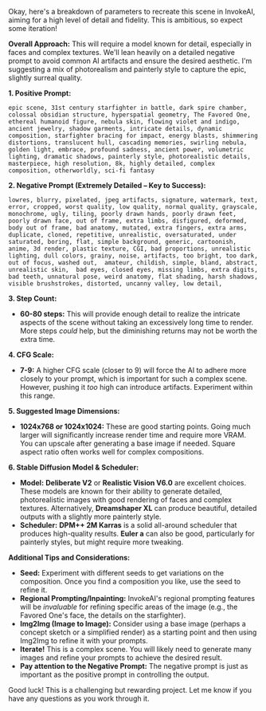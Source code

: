 Okay, here's a breakdown of parameters to recreate this scene in InvokeAI, aiming for a high level of detail and fidelity.  This is ambitious, so expect some iteration!

**Overall Approach:** This will require a model known for detail, especially in faces and complex textures. We'll lean heavily on a detailed negative prompt to avoid common AI artifacts and ensure the desired aesthetic.  I'm suggesting a mix of photorealism and painterly style to capture the epic, slightly surreal quality.



**1. Positive Prompt:**

```
epic scene, 31st century starfighter in battle, dark spire chamber, colossal obsidian structure, hyperspatial geometry, The Favored One, ethereal humanoid figure, nebula skin, flowing violet and indigo, ancient jewelry, shadow garments, intricate details, dynamic composition, starfighter bracing for impact, energy blasts, shimmering distortions, translucent hull, cascading memories, swirling nebula, golden light, embrace, profound sadness, ancient power, volumetric lighting, dramatic shadows, painterly style, photorealistic details, masterpiece, high resolution, 8k, highly detailed, complex composition, otherworldly, sci-fi fantasy
```

**2. Negative Prompt (Extremely Detailed – Key to Success):**

```
lowres, blurry, pixelated, jpeg artifacts, signature, watermark, text, error, cropped, worst quality, low quality, normal quality, grayscale, monochrome, ugly, tiling, poorly drawn hands, poorly drawn feet, poorly drawn face, out of frame, extra limbs, disfigured, deformed, body out of frame, bad anatomy, mutated, extra fingers, extra arms, duplicate, cloned, repetitive, unrealistic, oversaturated, under saturated, boring, flat, simple background, generic, cartoonish, anime, 3d render, plastic texture, CGI, bad proportions, unrealistic lighting, dull colors, grainy, noise, artifacts, too bright, too dark, out of focus, washed out,  amateur, childish, simple, bland, abstract, unrealistic skin,  bad eyes, closed eyes, missing limbs, extra digits, bad teeth, unnatural pose, weird anatomy, flat shading, harsh shadows, visible brushstrokes, distorted, uncanny valley, low detail,  
```

**3. Step Count:**

*   **60-80 steps:**  This will provide enough detail to realize the intricate aspects of the scene without taking an excessively long time to render.  More steps *could* help, but the diminishing returns may not be worth the extra time.

**4. CFG Scale:**

*   **7-9:** A higher CFG scale (closer to 9) will force the AI to adhere more closely to your prompt, which is important for such a complex scene.  However, pushing it *too* high can introduce artifacts. Experiment within this range.

**5. Suggested Image Dimensions:**

*   **1024x768 or 1024x1024:** These are good starting points.  Going much larger will significantly increase render time and require more VRAM.  You can upscale after generating a base image if needed.  Square aspect ratio often works well for complex compositions.

**6. Stable Diffusion Model & Scheduler:**

*   **Model:**  **Deliberate V2** or **Realistic Vision V6.0** are excellent choices. These models are known for their ability to generate detailed, photorealistic images with good rendering of faces and complex textures.  Alternatively, **Dreamshaper XL** can produce beautiful, detailed outputs with a slightly more painterly style.
*   **Scheduler:** **DPM++ 2M Karras** is a solid all-around scheduler that produces high-quality results. **Euler a** can also be good, particularly for painterly styles, but might require more tweaking.

**Additional Tips and Considerations:**

*   **Seed:**  Experiment with different seeds to get variations on the composition.  Once you find a composition you like, use the seed to refine it.
*   **Regional Prompting/Inpainting:**  InvokeAI's regional prompting features will be *invaluable* for refining specific areas of the image (e.g., the Favored One's face, the details on the starfighter).
*   **Img2Img (Image to Image):** Consider using a base image (perhaps a concept sketch or a simplified render) as a starting point and then using Img2Img to refine it with your prompts.
*   **Iterate!**  This is a complex scene.  You will likely need to generate many images and refine your prompts to achieve the desired result.
*   **Pay attention to the Negative Prompt:**  The negative prompt is just as important as the positive prompt in controlling the output.



Good luck! This is a challenging but rewarding project.  Let me know if you have any questions as you work through it.

